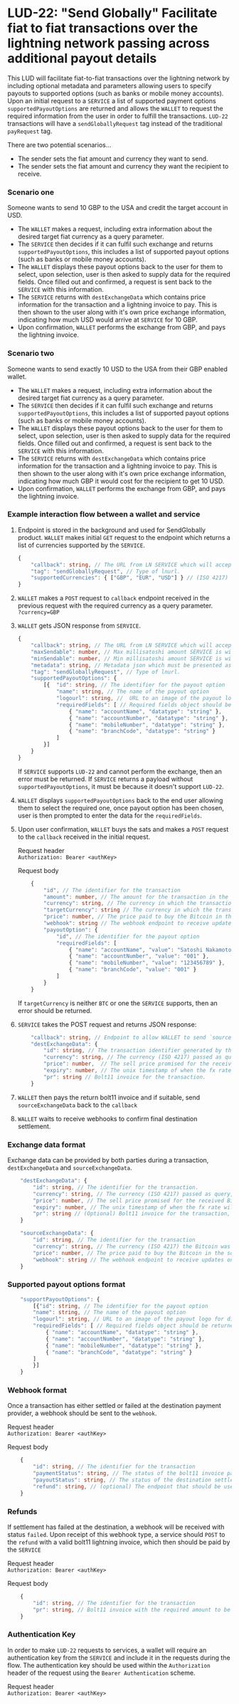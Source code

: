 LUD-22: "Send Globally" Facilitate fiat to fiat transactions over the lightning network passing across additional payout details
===============================

This LUD will facilitate fiat-to-fiat transactions over the lightning network by including optional metadata and parameters allowing users to specify payouts to supported options (such as banks or mobile money accounts). Upon an initial request to a `SERVICE` a list of supported payment options `supportedPayoutOptions` are returned and allows the `WALLET` to request the required information from the user in order to fulfill the transactions. `LUD-22` transactions will have a `sendGloballyRequest` tag instead of the traditional `payRequest` tag.

There are two potential scenarios...
- The sender sets the fiat amount and currency they want to send. 
- The sender sets the fiat amount and currency they want the recipient to receive. 

### Scenario one
Someone wants to send 10 GBP to the USA and credit the target account in USD.

- The `WALLET` makes a request, including extra information about the desired target fiat currency as a query parameter.
- The `SERVICE` then decides if it can fulfil such exchange and returns `supportedPayoutOptions`, this includes a list of supported payout options (such as banks or mobile money accounts).
- The `WALLET` displays these payout options back to the user for them to select, upon selection, user is then asked to supply data for the required fields. Once filled out and confirmed, a request is sent back to the `SERVICE` with this information.
- The `SERVICE` returns with `destExchangeData` which contains price information for the transaction and a lightning invoice to pay. This is then shown to the user along with it's own price exchange information, indicating how much USD would arrive at `SERVICE` for 10 GBP.
- Upon confirmation, `WALLET` performs the exchange from GBP, and pays the lightning invoice.


### Scenario two
Someone wants to send exactly 10 USD to the USA from their GBP enabled wallet.

- The `WALLET` makes a request, including extra information about the desired target fiat currency as a query parameter.
- The `SERVICE` then decides if it can fulfil such exchange and returns `supportedPayoutOptions`, this includes a list of supported payout options (such as banks or mobile money accounts).
- The `WALLET` displays these payout options back to the user for them to select, upon selection, user is then asked to supply data for the required fields. Once filled out and confirmed, a request is sent back to the `SERVICE` with this information.
- The `SERVICE` returns with `destExchangeData` which contains price information for the transaction and a lightning invoice to pay. This is then shown to the user along with it's own price exchange information, indicating how much GBP it would cost for the recipient to get 10 USD.
- Upon confirmation, `WALLET` performs the exchange from GBP, and pays the lightning invoice.


### Example interaction flow between a wallet and service
1. Endpoint is stored in the background and used for SendGlobally product. `WALLET` makes initial `GET` request to the endpoint which returns a list of currencies supported by the `SERVICE`.

    ```Typescript
    {
        "callback": string, // The URL from LN SERVICE which will accept the pay request parameters.
        "tag": "sendGloballyRequest", // Type of lnurl.
        "supportedCurrencies": { ["GBP", "EUR", "USD"] } // (ISO 4217)
    }
    ```

2. `WALLET` makes a `POST` request to `callback` endpoint received in the previous request with the required currency as a query parameter. \
    `?currency=GBP`
3. `WALLET` gets JSON response from `SERVICE`.

    ```Typescript
    {
        "callback": string, // The URL from LN SERVICE which will accept the pay request parameters.
        "maxSendable": number, // Max millisatoshi amount SERVICE is willing to receive.
        "minSendable": number, // Min millisatoshi amount SERVICE is willing to receive, can not be less than 1 or more than `maxSendable`.
        "metadata": string, // Metadata json which must be presented as raw string here, this is required to pass signature verification at a later step.
        "tag": "sendGloballyRequest", // Type of lnurl.
        "supportedPayoutOptions": {
            [{  "id": string, // The identifier for the payout option
                "name": string, // The name of the payout option
                "logourl": string, //  URL to an image of the payout logo for display purposes
                "requiredFields": [ // Required fields object should be returned for each payout option with the fields required to process a transaction, these can vary depending on service/payout option
                    { "name": "accountName", "datatype": "string" },
                    { "name": "accountNumber", "datatype": "string" },
                    { "name": "mobileNumber", "datatype": "string" },
                    { "name": "branchCode", "datatype": "string" }
                ]
            }]
        }
    }
    ```

    If `SERVICE` supports `LUD-22` and cannot perform the exchange, then an error must be returned.
    If `SERVICE` returns a payload without `supportedPayoutOptions`, it must be because it doesn't support `LUD-22`.

4. `WALLET` displays `supportedPayoutOptions` back to the end user allowing them to select the required one, once payout option has been chosen, user is then prompted to enter the data for the `requiredFields`.

5. Upon user confirmation, `WALLET` buys the sats and makes a `POST` request to the `callback` received in the initial request.

    Request header \
    `Authorization: Bearer <authKey>`

    Request body
    ```Typescript
        {
            "id", // The identifier for the transaction
            "amount": number, // The amount for the transaction in the unit of `currency`, can be given in BTC OR service currency in order to cover the two scenarios
            "currency": string, // The currency in which the transaction is in, `BTC` allows `WALLET` to dictate (scenario one) and any other currency allows `SERVICE` to dictate (scenario two)
            "targetCurrency": string // The currency in which the transaction should be settled in on the recipients end (this should be a currency supported by the SERVICE)
            "price": number, // The price paid to buy the Bitcoin in the source currency (will be null in scenario two).
            "webhook": string // The webhook endpoint to receive updates on destination settlement.
            "payoutOption": {
                "id", // The identifier for the payout option
                "requiredFields": [ 
                    { "name": "accountName", "value": "Satoshi Nakamoto" },
                    { "name": "accountNumber", "value": "001" },
                    { "name": "mobileNumber", "value": "123456789" },
                    { "name": "branchCode", "value": "001" }
                ]
            }
        }
    ```

    If `targetCurrency` is neither `BTC` or one the `SERVICE` supports, then an error should be returned.

6. `SERVICE` takes the POST request and returns JSON response:

    ```Typescript
        "callback": string, // Endpoint to allow WALLET to send `sourceExchangeData` to the SERVICE (depending on the scenario this may or may not be used) 
        "destExchangeData": {
            "id": string, // The transaction identifier generated by the SERVICE.
            "currency": string, // The currency (ISO 4217) passed as query, as confirmation that it is accepted.
            "price": number,  // The sell price promised for the received Bitcoin in given currency.
            "expiry": number, // The unix timestamp of when the fx rate will expire.
            "pr": string // Bolt11 invoice for the transaction.
        }
    ```

7. `WALLET` then pays the return bolt11 invoice and if suitable, send `sourceExchangeData` back to the `callback`
8. `WALLET` waits to receive webhooks to confirm final destination settlement.


### Exchange data format
Exchange data can be provided by both parties during a transaction, `destExchangeData` and `sourceExchangeData`.

```Typescript
    "destExchangeData": {
        "id": string, // The identifier for the transaction.
        "currency": string, // The currency (ISO 4217) passed as query, as confirmation that it is accepted.
        "price": number, // The sell price promised for the received Bitcoin in given currency.
        "expiry": number, // The unix timestamp of when the fx rate will expire.
        "pr": string // (Optional) Bolt11 invoice for the transaction, optional depending on whether an amount is passed across in the initial request.
    }
```

```Typescript
    "sourceExchangeData": {
        "id": string, // The identifier for the transaction
        "currency": string, // The currency (ISO 4217) the Bitcoin was bought with.
        "price": number, // The price paid to buy the Bitcoin in the source currency.
        "webhook": string // The webhook endpoint to receive updates on destination settlement.
    }
```

### Supported payout options format
```Typescript
    "supportPayoutOptions": {
        [{"id": string, // The identifier for the payout option
        "name": string, // The name of the payout option
        "logourl": string, // URL to an image of the payout logo for display purposes
        "requiredFields": [ // Required fields object should be returned for each payout option with the fields required to process a transaction, these can vary depending on service
            { "name": "accountName", "datatype": "string" },
            { "name": "accountNumber", "datatype": "string" },
            { "name": "mobileNumber", "datatype": "string" },
            { "name": "branchCode", "datatype": "string" }
        ]
        }]
    }
```

### Webhook format
Once a transaction has either settled or failed at the destination payment provider, a webhook should be sent to the `webhook`.

Request header \
`Authorization: Bearer <authKey>`

Request body
```Typescript
    {
        "id": string, // The identifier for the transaction
        "paymentStatus": string, // The status of the bolt11 invoice payment (`pending`, `success`, or `failed`)
        "payoutStatus": string, // The status of the destination settlement (`pending`, `success`, or `failed`)
        "refund": string, // (optional) The endpoint that should be used to request a refund if the settlement has failed
    }
```

### Refunds
If settlement has failed at the destination, a webhook will be received with status `failed`. Upon receipt of this webhook type, a service should `POST` to the `refund` with a valid bolt11 lightning invoice, which then should be paid by the `SERVICE`

Request header \
`Authorization: Bearer <authKey>`

Request body
```Typescript
    {
        "id": string, // The identifier for the transaction
        "pr": string, // Bolt11 invoice with the required amount to be refunded
    }
```

### Authentication Key
In order to make `LUD-22` requests to services, a wallet will require an authentication key from the `SERVICE` and include it in the requests during the flow. The authentication key should be used within the `Authorization` header of the request using the `Bearer Authentication` scheme.

Request header \
`Authorization: Bearer <authKey>`
